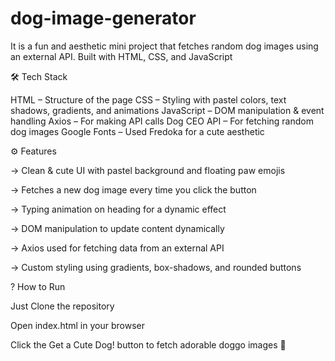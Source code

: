 # dog-image-generator
It is a fun and aesthetic mini project that fetches random dog images using an external API. Built with HTML, CSS, and JavaScript

🛠️ Tech Stack

HTML – Structure of the page
CSS – Styling with pastel colors, text shadows, gradients, and animations
JavaScript – DOM manipulation & event handling
Axios – For making API calls
Dog CEO API – For fetching random dog images
Google Fonts – Used Fredoka for a cute aesthetic

⚙ Features

-> Clean & cute UI with pastel background and floating paw emojis

-> Fetches a new dog image every time you click the button

-> Typing animation on heading for a dynamic effect

-> DOM manipulation to update content dynamically

-> Axios used for fetching data from an external API

-> Custom styling using gradients, box-shadows, and rounded buttons

? How to Run

Just Clone the repository

Open index.html in your browser

Click the Get a Cute Dog! button to fetch adorable doggo images 🐶


